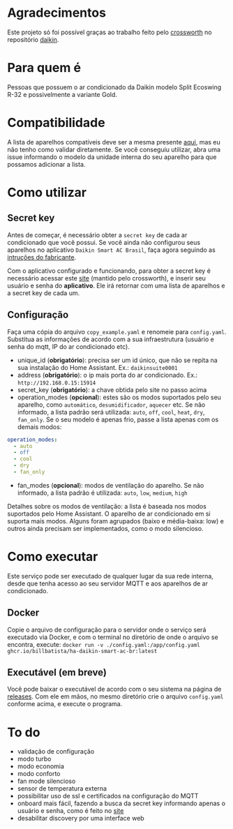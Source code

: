 # Agradecimentos

Este projeto só foi possível graças ao trabalho feito pelo [crossworth](https://github.com/crossworth) no repositório [daikin](https://github.com/crossworth/daikin/).

# Para quem é

Pessoas que possuem o ar condicionado da Daikin modelo Split Ecoswing R-32 e possivelmente a variante Gold.

# Compatibilidade

A lista de aparelhos compatíveis deve ser a mesma presente [aqui](https://github.com/crossworth/daikin?tab=readme-ov-file#compatibilidade), mas eu não tenho como validar diretamente. Se você conseguiu utilizar, abra uma issue informando o modelo da unidade interna do seu aparelho para que possamos adicionar a lista.

# Como utilizar

## Secret key

Antes de começar, é necessário obter a `secret key` de cada ar condicionado que você possui. Se você ainda não configurou seus aparelhos no aplicativo `Daikin Smart AC Brasil`, faça agora seguindo as [intruções do fabricante](https://www.daikin.com.br/static/website/pdf/20210629%20-%20Manual%20do%20usu%C3%A1rio%20Daikin%20Smart%20AC.PDF).

Com o aplicativo configurado e funcionando, para obter a secret key é necessário acessar este [site](https://daikin-extract-secret-key.fly.dev/) (mantido pelo crossworth), e inserir seu usuário e senha do **aplicativo**. Ele irá retornar com uma lista de aparelhos e a secret key de cada um.

## Configuração

Faça uma cópia do arquivo `copy_example.yaml` e renomeie para `config.yaml`. Substitua as informações de acordo com a sua infraestrutura (usuário e senha do mqtt, IP do ar condicionado etc).

- unique_id (**obrigatório**): precisa ser um id único, que não se repita na sua instalação do Home Assistant. Ex.: `daikinsuite0001`
- address (**obrigatório**): o ip mais porta do ar condicionado. Ex.: `http://192.168.0.15:15914`
- secret_key (**obrigatório**): a chave obtida pelo site no passo acima
- operation_modes (**opcional**): estes são os modos suportados pelo seu aparelho, como `automático`, `desumidificador`, `aquecer` etc. Se não informado, a lista padrão será utilizada: `auto`, `off`, `cool`, `heat`, `dry`, `fan_only`. Se o seu modelo é apenas frio, passe a lista apenas com os demais modos:

```yaml
operation_modes:
  - auto
  - off
  - cool
  - dry
  - fan_only
```

- fan_modes (**opcional**): modos de ventilação do aparelho. Se não informado, a lista padrão é utilizada: `auto`, `low`, `medium`, `high`

Detalhes sobre os modos de ventilação: a lista é baseada nos modos suportados pelo Home Assistant. O aparelho de ar condicionado em si suporta mais modos. Alguns foram agrupados (baixo e média-baixa: low) e outros ainda precisam ser implementados, como o modo silencioso.

# Como executar

Este serviço pode ser executado de qualquer lugar da sua rede interna, desde que tenha acesso ao seu servidor MQTT e aos aparelhos de ar condicionado.

## Docker

Copie o arquivo de configuração para o servidor onde o serviço será executado via Docker, e com o terminal no diretório de onde o arquivo se encontra, execute:
`docker run -v ./config.yaml:/app/config.yaml ghcr.io/billbatista/ha-daikin-smart-ac-br:latest`

## Executável (em breve)

Você pode baixar o executável de acordo com o seu sistema na página de [releases](). Com ele em mãos, no mesmo diretório crie o arquivo `config.yaml` conforme acima, e execute o programa.

# To do

- validação de configuração
- modo turbo
- modo economia
- modo conforto
- fan mode silencioso
- sensor de temperatura externa
- possibilitar uso de ssl e certificados na configuração do MQTT
- onboard mais fácil, fazendo a busca da secret key informando apenas o usuário e senha, como é feito no [site](https://daikin-extract-secret-key.fly.dev/)
- desabilitar discovery por uma interface web
